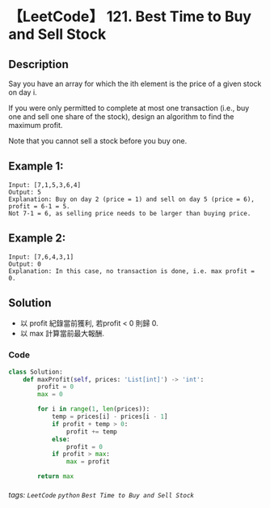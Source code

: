 # 【LeetCode】 121. Best Time to Buy and Sell Stock

## Description
Say you have an array for which the ith element is the price of a given stock on day i.

If you were only permitted to complete at most one transaction (i.e., buy one and sell one share of the stock), design an algorithm to find the maximum profit.

Note that you cannot sell a stock before you buy one.

## Example 1:
```
Input: [7,1,5,3,6,4]
Output: 5
Explanation: Buy on day 2 (price = 1) and sell on day 5 (price = 6), profit = 6-1 = 5.
Not 7-1 = 6, as selling price needs to be larger than buying price.
```

## Example 2:
```
Input: [7,6,4,3,1]
Output: 0
Explanation: In this case, no transaction is done, i.e. max profit = 0.
```

## Solution
* 以 profit 紀錄當前獲利, 若profit < 0 則歸 0.
* 以 max 計算當前最大報酬.

### Code
```python
class Solution:
    def maxProfit(self, prices: 'List[int]') -> 'int':
        profit = 0
        max = 0

        for i in range(1, len(prices)):
            temp = prices[i] - prices[i - 1]
            if profit + temp > 0:
                profit += temp
            else:
                profit = 0
            if profit > max:
                max = profit

        return max
```

###### tags: `LeetCode` `python` `Best Time to Buy and Sell Stock` 